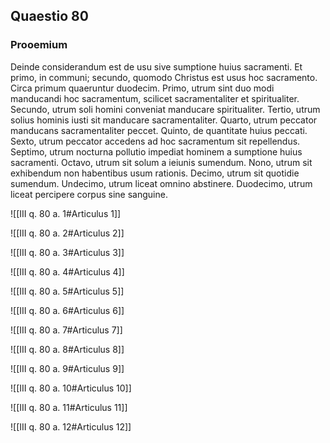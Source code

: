 ## Quaestio 80

### Prooemium

Deinde considerandum est de usu sive sumptione huius sacramenti. Et primo, in communi; secundo, quomodo Christus est usus hoc sacramento. Circa primum quaeruntur duodecim. Primo, utrum sint duo modi manducandi hoc sacramentum, scilicet sacramentaliter et spiritualiter. Secundo, utrum soli homini conveniat manducare spiritualiter. Tertio, utrum solius hominis iusti sit manducare sacramentaliter. Quarto, utrum peccator manducans sacramentaliter peccet. Quinto, de quantitate huius peccati. Sexto, utrum peccator accedens ad hoc sacramentum sit repellendus. Septimo, utrum nocturna pollutio impediat hominem a sumptione huius sacramenti. Octavo, utrum sit solum a ieiunis sumendum. Nono, utrum sit exhibendum non habentibus usum rationis. Decimo, utrum sit quotidie sumendum. Undecimo, utrum liceat omnino abstinere. Duodecimo, utrum liceat percipere corpus sine sanguine.

![[III q. 80 a. 1#Articulus 1]]

![[III q. 80 a. 2#Articulus 2]]

![[III q. 80 a. 3#Articulus 3]]

![[III q. 80 a. 4#Articulus 4]]

![[III q. 80 a. 5#Articulus 5]]

![[III q. 80 a. 6#Articulus 6]]

![[III q. 80 a. 7#Articulus 7]]

![[III q. 80 a. 8#Articulus 8]]

![[III q. 80 a. 9#Articulus 9]]

![[III q. 80 a. 10#Articulus 10]]

![[III q. 80 a. 11#Articulus 11]]

![[III q. 80 a. 12#Articulus 12]]

